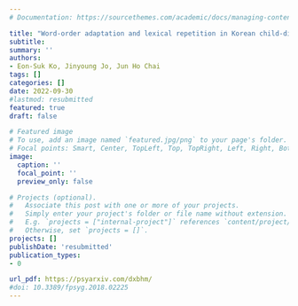 ```yaml
---
# Documentation: https://sourcethemes.com/academic/docs/managing-content/

title: "Word-order adaptation and lexical repetition in Korean child-directed speech: Implications for infants’ learning nouns in a verb-dominant language (in revision)"
subtitle:
summary: ''
authors:
- Eon-Suk Ko, Jinyoung Jo, Jun Ho Chai
tags: []
categories: []
date: 2022-09-30
#lastmod: resubmitted
featured: true
draft: false

# Featured image
# To use, add an image named `featured.jpg/png` to your page's folder.
# Focal points: Smart, Center, TopLeft, Top, TopRight, Left, Right, BottomLeft, Bottom, BottomRight.
image:
  caption: ''
  focal_point: ''
  preview_only: false

# Projects (optional).
#   Associate this post with one or more of your projects.
#   Simply enter your project's folder or file name without extension.
#   E.g. `projects = ["internal-project"]` references `content/project/deep-learning/index.md`.
#   Otherwise, set `projects = []`.
projects: []
publishDate: 'resubmitted'
publication_types:
- 0

url_pdf: https://psyarxiv.com/dxbhm/
#doi: 10.3389/fpsyg.2018.02225
---
```

